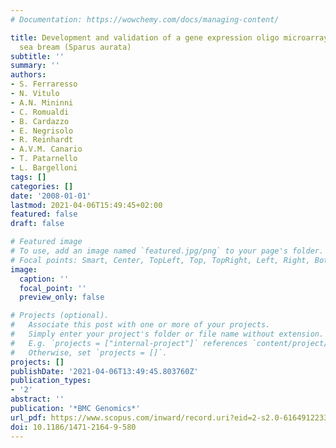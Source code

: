 ```yaml
---
# Documentation: https://wowchemy.com/docs/managing-content/

title: Development and validation of a gene expression oligo microarray for the gilthead
  sea bream (Sparus aurata)
subtitle: ''
summary: ''
authors:
- S. Ferraresso
- N. Vitulo
- A.N. Mininni
- C. Romualdi
- B. Cardazzo
- E. Negrisolo
- R. Reinhardt
- A.V.M. Canario
- T. Patarnello
- L. Bargelloni
tags: []
categories: []
date: '2008-01-01'
lastmod: 2021-04-06T15:49:45+02:00
featured: false
draft: false

# Featured image
# To use, add an image named `featured.jpg/png` to your page's folder.
# Focal points: Smart, Center, TopLeft, Top, TopRight, Left, Right, BottomLeft, Bottom, BottomRight.
image:
  caption: ''
  focal_point: ''
  preview_only: false

# Projects (optional).
#   Associate this post with one or more of your projects.
#   Simply enter your project's folder or file name without extension.
#   E.g. `projects = ["internal-project"]` references `content/project/deep-learning/index.md`.
#   Otherwise, set `projects = []`.
projects: []
publishDate: '2021-04-06T13:49:45.803760Z'
publication_types:
- '2'
abstract: ''
publication: '*BMC Genomics*'
url_pdf: https://www.scopus.com/inward/record.uri?eid=2-s2.0-61649122339&doi=10.1186%2f1471-2164-9-580&partnerID=40&md5=3ab284a3664537fe5fe239af6b406295
doi: 10.1186/1471-2164-9-580
---
```

